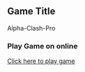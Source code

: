 ## Game Title
Alpha-Clash-Pro
### Play Game on online
[Click here to play game](https://burhanuddinahmad.github.io/Alpha-Clash-Pro/)
